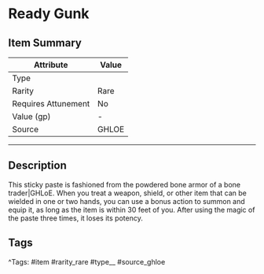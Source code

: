 # Ready Gunk

## Item Summary

| Attribute            | Value                        |
|----------------------|------------------------------|
| Type                 |   |
| Rarity               | Rare             |
| Requires Attunement  | No                |
| Value (gp)           | -    |
| Source               | GHLOE |

---

## Description

This sticky paste is fashioned from the powdered bone armor of a bone trader|GHLoE. When you treat a weapon, shield, or other item that can be wielded in one or two hands, you can use a bonus action to summon and equip it, as long as the item is within 30 feet of you. After using the magic of the paste three times, it loses its potency.

## Tags

^Tags: #item #rarity_rare #type__ #source_ghloe